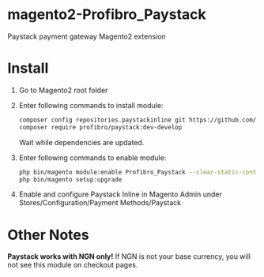 magento2-Profibro_Paystack
======================

Paystack payment gateway Magento2 extension

Install
=======

1. Go to Magento2 root folder

2. Enter following commands to install module:

    ```bash
    composer config repositories.paystackinline git https://github.com/ibrahimlawal/magento2-Profibro_Paystack.git
    composer require profibro/paystack:dev-develop
    ```
   Wait while dependencies are updated.

3. Enter following commands to enable module:

    ```bash
    php bin/magento module:enable Profibro_Paystack --clear-static-content
    php bin/magento setup:upgrade
    ```
4. Enable and configure Paystack Inline in Magento Admin under Stores/Configuration/Payment Methods/Paystack

Other Notes
===========

**Paystack works with NGN only!** If NGN is not your base currency, you will not see this module on checkout pages.
